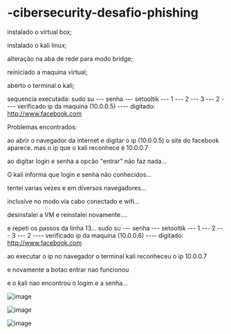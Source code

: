 # -cibersecurity-desafio-phishing

instalado o virtual box;

instalado o kali linux;

alteração na aba de rede para modo bridge;

reiniciado a maquina virtual;

aberto o terminal o kali;

sequencia executada: sudo su --- senha --- setooltik --- 1  --- 2 --- 3 --- 2 ---- verificado ip da maquina (10.0.0.5) ---- digitado: http://www.facebook.com

Problemas encontrados:

ao abrir o navegador da internet e digitar o ip (10.0.0.5) o site do facebook aparece. mas o ip que o kali reconhece é 10.0.0.7 

ao digitar login e senha a opcão "entrar" não faz nada...

O kali informa que login e senha não conhecidos...

tentei varias vezes e em diversos navegadores...

inclusive no modo via cabo conectado e wifi...

desinstalei a VM e reinstalei novamente....

e repeti os passos da linha 13...  sudo su --- senha --- setooltik --- 1  --- 2 --- 3 --- 2 ---- verificado ip da maquina (10.0.0.6) ---- digitado: http://www.facebook.com

ao executar o ip no navegador o terminal kali reconheceu o ip 10.0.0.7

e novamente a botao entrar nao funcionou

e o kali nao encontrou o logim e a senha...

![image](https://github.com/FabMauricio/-cibersecurity-desafio-phishing/assets/153826437/966b9bd8-b0ef-4835-8f36-b7cba8a3dc29)

![image](https://github.com/FabMauricio/-cibersecurity-desafio-phishing/assets/153826437/f7208619-4e16-4143-ac70-bddb02f14a64)

![image](https://github.com/FabMauricio/-cibersecurity-desafio-phishing/assets/153826437/87179eaa-599d-4dd5-a754-f6ae14956e0d)









